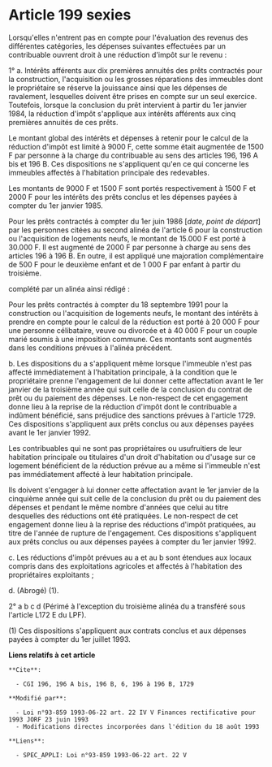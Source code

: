 # Article 199 sexies

Lorsqu'elles n'entrent pas en compte pour l'évaluation des revenus des différentes catégories, les dépenses suivantes
effectuées par un contribuable ouvrent droit à une réduction d'impôt sur le revenu :

1° a. Intérêts afférents aux dix premières annuités des prêts contractés pour la construction, l'acquisition ou les grosses
réparations des immeubles dont le propriétaire se réserve la jouissance ainsi que les dépenses de ravalement, lesquelles
doivent être prises en compte sur un seul exercice. Toutefois, lorsque la conclusion du prêt intervient à partir du 1er
janvier 1984, la réduction d'impôt s'applique aux intérêts afférents aux cinq premières annuités de ces prêts.

Le montant global des intérêts et dépenses à retenir pour le calcul de la réduction d'impôt est limité à 9000 F, cette somme
était augmentée de 1500 F par personne à la charge du contribuable au sens des articles 196, 196 A bis et 196 B. Ces
dispositions ne s'appliquent qu'en ce qui concerne les immeubles affectés à l'habitation principale des redevables.

Les montants de 9000 F et 1500 F sont portés respectivement à 1500 F et 2000 F pour les intérêts des prêts conclus et les
dépenses payées à compter du 1er janvier 1985.

Pour les prêts contractés à compter du 1er juin 1986 [*date, point de départ*] par les personnes citées au second alinéa de
l'article 6 pour la construction ou l'acquisition de logements neufs, le montant de 15.000 F est porté à 30.000 F. Il est
augmenté de 2000 F par personne à charge au sens des articles 196 à 196 B. En outre, il est appliqué une majoration
complémentaire de 500 F pour le deuxième enfant et de 1 000 F par enfant à partir du troisième.

complété par un alinéa ainsi rédigé :

Pour les prêts contractés à compter du 18 septembre 1991 pour la construction ou l'acquisition de logements neufs, le montant
des intérêts à prendre en compte pour le calcul de la réduction est porté à 20 000 F pour une personne célibataire, veuve ou
divorcée et à 40 000 F pour un couple marié soumis à une imposition commune. Ces montants sont augmentés dans les conditions
prévues à l'alinéa précédent.

b. Les dispositions du a s'appliquent même lorsque l'immeuble n'est pas affecté immédiatement à l'habitation principale, à la
condition que le propriétaire prenne l'engagement de lui donner cette affectation avant le 1er janvier de la troisième année
qui suit celle de la conclusion du contrat de prêt ou du paiement des dépenses. Le non-respect de cet engagement donne lieu à
la reprise de la réduction d'impôt dont le contribuable a indûment bénéficié, sans préjudice des sanctions prévues à
l'article 1729. Ces dispositions s'appliquent aux prêts conclus ou aux dépenses payées avant le 1er janvier 1992.

Les contribuables qui ne sont pas propriétaires ou usufruitiers de leur habitation principale ou titulaires d'un droit
d'habitation ou d'usage sur ce logement bénéficient de la réduction prévue au a même si l'immeuble n'est pas immédiatement
affecté à leur habitation principale.

Ils doivent s'engager à lui donner cette affectation avant le 1er janvier de la cinquième année qui suit celle de la
conclusion du prêt ou du paiement des dépenses et pendant le même nombre d'années que celui au titre desquelles des
réductions ont été pratiquées. Le non-respect de cet engagement donne lieu à la reprise des réductions d'impôt pratiquées, au
titre de l'année de rupture de l'engagement. Ces dispositions s'appliquent aux prêts conclus ou aux dépenses payées à compter
du 1er janvier 1992.

c. Les réductions d'impôt prévues au a et au b sont étendues aux locaux compris dans des exploitations agricoles et affectés
à l'habitation des propriétaires exploitants ;

d. (Abrogé) (1).

2° a b c d (Périmé à l'exception du troisième alinéa du a transféré sous l'article L172 E du LPF).

(1) Ces dispositions s'appliquent aux contrats conclus et aux dépenses payées à compter du 1er juillet 1993.

**Liens relatifs à cet article**

	**Cite**:

	  - CGI 196, 196 A bis, 196 B, 6, 196 à 196 B, 1729

	**Modifié par**:

	  - Loi n°93-859 1993-06-22 art. 22 IV V Finances rectificative pour 1993 JORF 23 juin 1993
	  - Modifications directes incorporées dans l'édition du 18 août 1993

	**Liens**:

	  - SPEC_APPLI: Loi n°93-859 1993-06-22 art. 22 V
